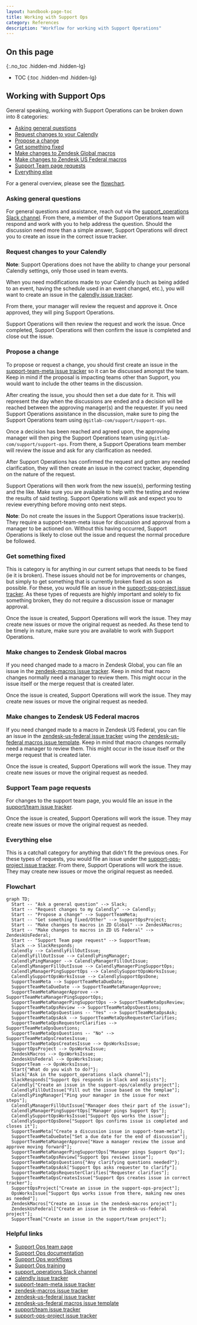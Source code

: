 ```yaml
---
layout: handbook-page-toc
title: Working with Support Ops
category: References
description: "Workflow for working with Support Operations"
---
```


## On this page
{:.no_toc .hidden-md .hidden-lg}

- TOC
{:toc .hidden-md .hidden-lg}

## Working with Support Ops


General speaking, working with Support Operations can be broken down into 8
categories:

* [Asking general questions](#asking-general-questions)
* [Request changes to your Calendly](#request-changes-to-your-calendly)
* [Propose a change](#propose-a-change)
* [Get something fixed](#get-something-fixed)
* [Make changes to Zendesk Global macros](#make-changes-to-zendesk-global-macros)
* [Make changes to Zendesk US Federal macros](#make-changes-to-zendesk-us-federal-macros)
* [Support Team page requests](#support-team-page-requests)
* [Everything else](#everything-else)

For a general overview, please see the [flowchart](#flowchart).

### Asking general questions

For general questions and assistance, reach out via the
[support_operations Slack channel](https://gitlab.slack.com/archives/C018ZGZAMPD).
From there, a member of the Support Operations team will respond and work with
you to help address the question. Should the discussion need more than a simple
answer, Support Operations will direct you to create an issue in the correct
issue tracker.

### Request changes to your Calendly

**Note**: Support Operations does not have the ability to change your personal Calendly
settings, only those used in team events.

When you need modifications made to your Calendly (such as being added to an
event, having the schedule used in an event changed, etc.), you will want to
create an issue in the
[calendly issue tracker](https://gitlab.com/gitlab-com/support/support-ops/calendly/-/issues/new).

From there, your manager will review the request and approve it. Once approved,
they will ping Support Operations.

Support Operations will then review the request and work the issue. Once
completed, Support Operations will then confirm the issue is completed and
close out the issue.

### Propose a change

To propose or request a change, you should first create an issue in the
[support-team-meta issue tracker](https://gitlab.com/gitlab-com/support/support-team-meta/-/issues/new)
so it can be discussed amongst the team. Keep in mind if the proposal is
impacting teams other than Support, you would want to include the other teams
in the discussion.

After creating the issue, you should then set a due date for it. This
will represent the day when the discussions are ended and a decision will be
reached between the approving manager(s) and the requester. If you need Support
Operations assistance in the discussion, make sure to ping the Support
Operations team using `@gitlab-com/support/support-ops`. 

Once a decision has been reached and agreed upon, the approving manager will
then ping the Support Operations team using `@gitlab-com/support/support-ops`.
From there, a Support Operations team member will review the issue and ask for
any clarification as needed.

After Support Operations has confirmed the request and gotten any needed
clarification, they will then create an issue in the correct tracker,
depending on the nature of the request.

Support Operations will then work from the new issue(s), performing testing and
the like. Make sure you are available to help with the testing and review the
results of said testing. Support Operations will ask and expect you to review
everything before moving onto next steps.

**Note**: Do not create the issues in the Support Operations issue tracker(s).
They require a support-team-meta issue for discussion and approval from a
manager to be actioned on. Without this having occurred, Support Operations is
likely to close out the issue and request the normal procedure be followed.

### Get something fixed

This is category is for anything in our current setups that needs to be fixed
(ie it is broken). These issues should not be for improvements or changes, but
simply to get something that is currently broken fixed as soon as possible. For
these, you would file an issue in the 
[support-ops-project issue tracker](https://gitlab.com/gitlab-com/support/support-ops/support-ops-project/-/issues/new).
As these types of requests are highly important and solely to fix something
broken, they do not require a discussion issue or manager approval.

Once the issue is created, Support Operations will work the issue. They may
create new issues or move the original request as needed. As these tend to be
timely in nature, make sure you are available to work with Support Operations.

### Make changes to Zendesk Global macros

If you need changed made to a macro in Zendesk Global, you can file an issue in
the
[zendesk-macros issue tracker](https://gitlab.com/gitlab-com/support/support-ops/zendesk-macros/-/issues/new).
Keep in mind that macro changes normally need a manager to review them. This
might occur in the issue itself or the merge request that is created later.

Once the issue is created, Support Operations will work the issue. They may
create new issues or move the original request as needed.

### Make changes to Zendesk US Federal macros

If you need changed made to a macro in Zendesk US Federal, you can file an
issue in the
[zendesk-us-federal issue tracker](https://gitlab.com/gitlab-com/support/support-ops/zendesk-us-federal/-/issues/new)
using the
[zendesk-us-federal macros issue template](https://gitlab.com/gitlab-com/support/support-ops/zendesk-us-federal/-/issues/new?issuable_template=Macros).
Keep in mind that macro changes normally need a manager to review them. This
might occur in the issue itself or the merge request that is created later.

Once the issue is created, Support Operations will work the issue. They may
create new issues or move the original request as needed.

### Support Team page requests

For changes to the support team page, you would file an issue in the
[support/team issue tracker](https://gitlab.com/gitlab-com/support/team/-/issues/new).

Once the issue is created, Support Operations will work the issue. They may
create new issues or move the original request as needed.

### Everything else

This is a catchall category for anything that didn't fit the previous ones. For
these types of requests, you would file an issue under the
[support-ops-project issue tracker](https://gitlab.com/gitlab-com/support/support-ops/support-ops-project/-/issues/new).
From there, Support Operations will work the issue. They may create new issues
or move the original request as needed.

### Flowchart

```mermaid
graph TD;
  Start -- "Ask a general question" --> Slack;
  Start -- "Request changes to my Calendly" --> Calendly;
  Start -- "Propose a change" --> SupportTeamMeta;
  Start -- "Get something fixed/Other" --> SupportOpsProject;
  Start -- "Make changes to macros in ZD Global" --> ZendeskMacros;
  Start -- "Make changes to macros in ZD US Federal" --> ZendeskUsFederal;
  Start -- "Support Team page request" --> SupportTeam;
  Slack --> SlackResponds;
  Calendly --> CalendlyFillOutIssue;
  CalendlyFillOutIssue --> CalendlyPingManager;
  CalendlyPingManager --> CalendlyManagerFillOutIssue;
  CalendlyManagerFillOutIssue --> CalendlyManagerPingSupportOps;
  CalendlyManagerPingSupportOps --> CalendlySupportOpsWorksIssue;
  CalendlySupportOpsWorksIssue --> CalendlySupportOpsDone;
  SupportTeamMeta --> SupportTeamMetaDueDate;
  SupportTeamMetaDueDate --> SupportTeamMetaManagerApprove;
  SupportTeamMetaManagerApprove --> SupportTeamMetaManagerPingSupportOps;
  SupportTeamMetaManagerPingSupportOps --> SupportTeamMetaOpsReview;
  SupportTeamMetaOpsReview --> SupportTeamMetaOpsQuestions;
  SupportTeamMetaOpsQuestions -- "Yes" --> SupportTeamMetaOpsAsk;
  SupportTeamMetaOpsAsk --> SupportTeamMetaOpsRequesterClarifies;
  SupportTeamMetaOpsRequesterClarifies --> SupportTeamMetaOpsQuestions;
  SupportTeamMetaOpsQuestions -- "No" --> SupportTeamMetaOpsCreatesIssue;
  SupportTeamMetaOpsCreatesIssue --> OpsWorksIssue;
  SupportOpsProject --> OpsWorksIssue;
  ZendeskMacros --> OpsWorksIssue;
  ZendeskUsFederal --> OpsWorksIssue;
  SupportTeam --> OpsWorksIssue;
  Start{"What do you wish to do?"};
  Slack["Ask in the support_operations slack channel"];
  SlackResponds["Support Ops responds in Slack and assists"];
  Calendly["Create an issue in the support-ops/calendly project"];
  CalendlyFillOutIssue["Fill out the issue based on the templae"];
  CalendlyPingManager["Ping your manager in the issue for next steps"];
  CalendlyManagerFillOutIssue["Manager does their part of the issue"];
  CalendlyManagerPingSupportOps["Manager pings Support Ops"];
  CalendlySupportOpsWorksIssue["Support Ops works the issue"];
  CalendlySupportOpsDone["Support Ops confirms issue is completed and closes it"];
  SupportTeamMeta["Create a discussion issue in support-team-meta"];
  SupportTeamMetaDueDate["Set a due date for the end of discussion"];
  SupportTeamMetaManagerApprove["Have a manager review the issue and approve moving forward"];
  SupportTeamMetaManagerPingSupportOps["Manager pings Support Ops"];
  SupportTeamMetaOpsReview["Support Ops reviews issue"];
  SupportTeamMetaOpsQuestions{"Any clarifying questions needed?"};
  SupportTeamMetaOpsAsk["Support Ops asks requester to clarify"];
  SupportTeamMetaOpsRequesterClarifies["Requester clarifies"];
  SupportTeamMetaOpsCreatesIssue["Support Ops creates issue in correct tracker"];
  SupportOpsProject["Create an issue in the support-ops-project"];
  OpsWorksIssue["Support Ops works issue from there, making new ones as needed"];
  ZendeskMacros["Create an issue in the zendesk-macros project"];
  ZendeskUsFederal["Create an issue in the zendesk-us-federal project"];
  SupportTeam["Create an issue in the support/team project"];
```

### Helpful links

* [Support Ops team page](../support-ops/)
* [Support Ops documentation](../support-ops/documentation)
* [Support Ops workflows](../support-ops/workflows)
* [Support Ops training](../support-ops/training)
* [support_operations Slack channel](https://gitlab.slack.com/archives/C018ZGZAMPD)
* [calendly issue tracker](https://gitlab.com/gitlab-com/support/support-ops/calendly/-/issues/new)
* [support-team-meta issue tracker](https://gitlab.com/gitlab-com/support/support-team-meta/-/issues/new)
* [zendesk-macros issue tracker](https://gitlab.com/gitlab-com/support/support-ops/zendesk-macros/-/issues/new)
* [zendesk-us-federal issue tracker](https://gitlab.com/gitlab-com/support/support-ops/zendesk-us-federal/-/issues/new)
* [zendesk-us-federal macros issue template](https://gitlab.com/gitlab-com/support/support-ops/zendesk-us-federal/-/issues/new?issuable_template=Macros)
* [support/team issue tracker](https://gitlab.com/gitlab-com/support/team/-/issues/new)
* [support-ops-project issue tracker](https://gitlab.com/gitlab-com/support/support-ops/support-ops-project/-/issues/new)
